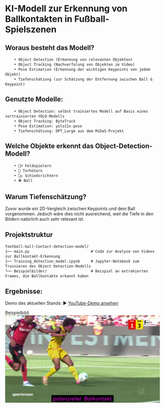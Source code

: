 # KI-Modell zur Erkennung von Ballkontakten in Fußball-Spielszenen

## Woraus besteht das Modell?
```text
    • Object Detection (Erkennung von relevanten Objekten)
    • Object Tracking (Nachverfolung von Objekten im Video)
    • Pose Estimation (Erkennung der wichtigen Keypoints von jedem Objekt)
    • Tiefenschätzung (zur Schätzung der Entfernung zwischen Ball & Keypoint)
```

## Genutzte Modelle:
```text
    • Object Detection: selbst trainiertes Modell auf Basis eines vortrainierten YOLO-Modells
    • Object Tracking: ByteTrack
    • Pose Estimation: yolo11x-pose
    • Tiefenschätzung: DPT_Large aus dem MiDaS-Projekt
```

## Welche Objekte erkennt das Object-Detection-Modell?
```text
    • 🧍‍♂️ Feldspielern
    • 🧤 Torhütern
    • 🧑‍⚖️ Schiedsrichtern
    • ⚽ Ball
```
 
## Warum Tiefenschätzung?
Zuvor wurde ein 2D-Vergleich zwischen Keypoints und dem Ball vorgenommen.
Jedoch wäre dies nicht ausreichend, weil die Tiefe in den Bildern natürlich auch sehr relevant ist.

## Projektstruktur
```text
football-ball-Contact-detection-model/
├── main.py                            # Code zur Analyse von Videos zur Ballkontakt-Erkennung
├── Training_detection_model.ipynb     # Jupyter-Notebook zum Trainieren des Object Detection-Modells              
└── Beispielbilder/                    # Beispiel an extrahierten Frames, die Ballkontakte erkannt haben   
```

## Ergebnisse:
Demo des aktuellen Stands: ▶ [YouTube-Demo ansehen](https://youtu.be/zFxMEwBQ8Y0)

Beispielbild:
![Beispielergebnis](Beispielbilder/frame_00192.jpg)
